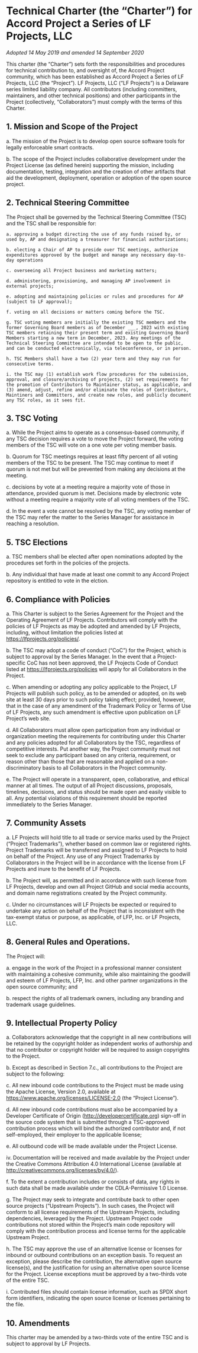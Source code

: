 # Technical Charter (the “Charter”) for Accord Project a Series of LF Projects, LLC

_Adopted 14 May 2019 and amended 14 September 2020_

This charter (the “Charter”) sets forth the responsibilities and procedures for technical contribution to, and oversight of, the Accord Project community, which has been established as Accord Project a Series of LF Projects, LLC (the “Project”). LF Projects, LLC (“LF Projects”) is a Delaware series limited liability company. All contributors (including committers, maintainers, and other technical positions) and other participants in the Project (collectively, “Collaborators”) must comply with the terms of this Charter.

## 1. Mission and Scope of the Project

a. The mission of the Project is to develop open source software tools for legally enforceable smart contracts.

b. The scope of the Project includes collaborative development under the Project License (as defined herein) supporting the mission, including documentation, testing, integration and the creation of other artifacts that aid the development, deployment, operation or adoption of the open source project.


## 2. Technical Steering Committee

The Project shall be governed by the Technical Steering Committee (TSC) and the TSC shall be responsible for:

    a. approving a budget directing the use of any funds raised by, or used by, AP and designating a treasurer for financial authorizations;

    b. electing a Chair of AP to preside over TSC meetings, authorize expenditures approved by the budget and manage any necessary day-to- day operations

    c. overseeing all Project business and marketing matters;

    d. administering, provisioning, and managing AP involvement in external projects; 

    e. adopting and maintaining policies or rules and procedures for AP (subject to LF approval); 

    f. voting on all decisions or matters coming before the TSC.

    g. TSC voting members are initially the existing TSC members and the former Governing Board members as of December ___, 2023 with existing TSC members retaining their present term and existing Governing Board Members starting a new term in December, 2023. Any meetings of the Technical Steering Committee are intended to be open to the public, and can be conducted electronically, via teleconference, or in person.

    h. TSC Members shall have a two (2) year term and they may run for consecutive terms.

    i. the TSC may (1) establish work flow procedures for the submission, approval, and closure/archiving of projects, (2) set requirements for the promotion of Contributors to Maintainer status, as applicable, and (3) amend, adjust, refine and/or eliminate the roles of Contributors, Maintiners and Committers, and create new roles, and publicly document any TSC roles, as it sees fit.

## 3. TSC Voting 

a. While the Project aims to operate as a consensus-based community, if any TSC decision requires a vote to move the Project forward, the voting members of the TSC will vote on a one vote per voting member basis.

b. Quorum for TSC meetings requires at least fifty percent of all voting members of the TSC to be present. The TSC may continue to meet if quorum is not met but will be prevented from making any decisions at the meeting.

c. decisions by vote at a meeting require a majority vote of those in attendance, provided quorum is met. Decisions made by electronic vote without a meeting require a majority vote of all voting members of the TSC.

d. In the event a vote cannot be resolved by the TSC, any voting member of the TSC may refer the matter to the Series Manager for assistance in reaching a resolution.

## 5. TSC Elections

a. TSC members shall be elected after open nominations adopted by the procedures set forth in the policies of the projects.

b. Any individual that have made at least one commit to any Accord Project repository is entitled to vote in the elction.


## 6. Compliance with Policies

a. This Charter is subject to the Series Agreement for the Project and the Operating Agreement of LF Projects. Contributors will comply with the policies of LF Projects as may be adopted and amended by LF Projects, including, without limitation the policies listed at https://lfprojects.org/policies/.

b. The TSC may adopt a code of conduct (“CoC”) for the Project, which is subject to approval by the Series Manager. In the event that a Project-specific CoC has not been approved, the LF Projects Code of Conduct listed at https://lfprojects.org/policies will apply for all Collaborators in the Project.

c. When amending or adopting any policy applicable to the Project, LF Projects will publish such policy, as to be amended or adopted, on its web site at least 30 days prior to such policy taking effect; provided, however, that in the case of any amendment of the Trademark Policy or Terms of Use of LF Projects, any such amendment is effective upon publication on LF Project’s web site.

d. All Collaborators must allow open participation from any individual or organization meeting the requirements for contributing under this Charter and any policies adopted for all Collaborators by the TSC, regardless of competitive interests. Put another way, the Project community must not seek to exclude any participant based on any criteria, requirement, or reason other than those that are reasonable and applied on a non-discriminatory basis to all Collaborators in the Project community.

e. The Project will operate in a transparent, open, collaborative, and ethical manner at all times. The output of all Project discussions, proposals, timelines, decisions, and status should be made open and easily visible to all. Any potential violations of this requirement should be reported immediately to the Series Manager.

## 7. Community Assets

a. LF Projects will hold title to all trade or service marks used by the Project (“Project Trademarks”), whether based on common law or registered rights. Project Trademarks will be transferred and assigned to LF Projects to hold on behalf of the Project. Any use of any Project Trademarks by Collaborators in the Project will be in accordance with the license from LF Projects and inure to the benefit of LF Projects.

b. The Project will, as permitted and in accordance with such license from LF Projects, develop and own all Project GitHub and social media accounts, and domain name registrations created by the Project community.

c. Under no circumstances will LF Projects be expected or required to undertake any action on behalf of the Project that is inconsistent with the tax-exempt status or purpose, as applicable, of LFP, Inc. or LF Projects, LLC.

## 8. General Rules and Operations.

The Project will:

a. engage in the work of the Project in a professional manner consistent with maintaining a cohesive community, while also maintaining the goodwill and esteem of LF Projects, LFP, Inc. and other partner organizations in the open source community; and

b. respect the rights of all trademark owners, including any branding and trademark usage guidelines.

## 9. Intellectual Property Policy

a. Collaborators acknowledge that the copyright in all new contributions will be retained by the copyright holder as independent works of authorship and that no contributor or copyright holder will be required to assign copyrights to the Project.

b. Except as described in Section 7.c., all contributions to the Project are subject to the following:

c. All new inbound code contributions to the Project must be made using the Apache License, Version 2.0, available at https://www.apache.org/licenses/LICENSE-2.0 (the “Project License”).

d. All new inbound code contributions must also be accompanied by a Developer Certificate of Origin (http://developercertificate.org) sign-off in the source code system that is submitted through a TSC-approved contribution process which will bind the authorized contributor and, if not self-employed, their employer to the applicable license;

e. All outbound code will be made available under the Project License.

iv. Documentation will be received and made available by the Project under the Creative Commons Attribution 4.0 International License (available at http://creativecommons.org/licenses/by/4.0/).

f. To the extent a contribution includes or consists of data, any rights in such data shall be made available under the CDLA-Permissive 1.0 License.

g. The Project may seek to integrate and contribute back to other open source projects (“Upstream Projects”). In such cases, the Project will conform to all license requirements of the Upstream Projects, including dependencies, leveraged by the Project. Upstream Project code contributions not stored within the Project’s main code repository will comply with the contribution process and license terms for the applicable Upstream Project.

h. The TSC may approve the use of an alternative license or licenses for inbound or outbound contributions on an exception basis. To request an exception, please describe the contribution, the alternative open source license(s), and the justification for using an alternative open source license for the Project. License exceptions must be approved by a two-thirds vote of the entire TSC.

i. Contributed files should contain license information, such as SPDX short form identifiers, indicating the open source license or licenses pertaining to the file.

## 10. Amendments

This charter may be amended by a two-thirds vote of the entire TSC and is subject to approval by LF Projects.
